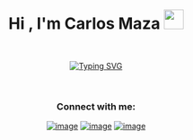 
<h1 align="center"><b>Hi , I'm Carlos Maza </b><img src="https://media.giphy.com/media/hvRJCLFzcasrR4ia7z/giphy.gif" width="35"></h1>

<br>

<p align="center">
  <a href="https://git.io/typing-svg"><img src="https://readme-typing-svg.demolab.com?font=Fira+Code&size=24&pause=999&width=435&lines=Per+Aspera+Ad+Astra+%E2%9C%A8%F0%9F%9A%80" alt="Typing SVG" /></a>
</p>

<br>

<h3 align="center">Connect with me:</h3>
<div align="center">

[![image](https://img.shields.io/badge/LinkedIn-0077B5?style=for-the-badge&logo=linkedin&logoColor=white)](https://www.linkedin.com/in/carlos-arturo-maza-gonzalez-254b70249/)
[![image](https://img.shields.io/badge/Instagram-E4405F?style=for-the-badge&logo=instagram&logoColor=white)](https://www.instagram.com/carlosmaza_17/)
[![image](https://img.shields.io/badge/Gmail-D14836?style=for-the-badge&logo=gmail&logoColor=white)](mailto:mazagonzalez61@gmail.com)
  
</div>
